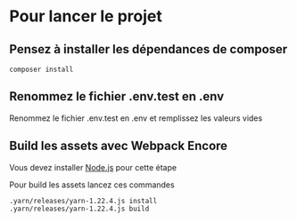 # Pour lancer le projet

## Pensez à installer les dépendances de composer

```shell script
composer install
```

## Renommez le fichier .env.test en .env

Renommez le fichier .env.test en .env et remplissez les valeurs vides

## Build les assets avec Webpack Encore

Vous devez installer [Node.js](https://nodejs.org/en/) pour cette étape

Pour build les assets lancez ces commandes

```shell script
.yarn/releases/yarn-1.22.4.js install
.yarn/releases/yarn-1.22.4.js build
```
